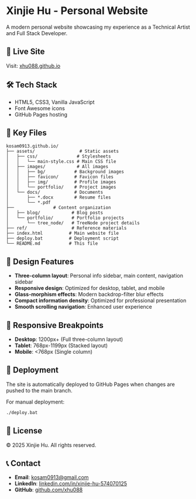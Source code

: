 # Xinjie Hu - Personal Website

A modern personal website showcasing my experience as a Technical Artist and Full Stack Developer.

## 🚀 Live Site
Visit: [xhu088.github.io](https://xhu088.github.io)

## 🛠️ Tech Stack
- HTML5, CSS3, Vanilla JavaScript
- Font Awesome icons
- GitHub Pages hosting

## 📁 Key Files

```
kosam0913.github.io/
├── assets/                 # Static assets
│   ├── css/               # Stylesheets
│   │   └── main-style.css # Main CSS file
│   ├── images/            # All images
│   │   ├── bg/           # Background images
│   │   ├── favicon/      # Favicon files
│   │   ├── img/          # Profile images
│   │   └── portfolio/    # Project images
│   └── docs/             # Documents
│       ├── *.docx        # Resume files
│       └── *.pdf
├──               # Content organization
│   ├── blog/            # Blog posts
│   └── portfolio/       # Portfolio projects
│       └── tree_node/   # TreeNode project details
├── ref/                 # Reference materials
├── index.html          # Main website file
├── deploy.bat          # Deployment script
└── README.md           # This file
```

## 🎨 Design Features

- **Three-column layout**: Personal info sidebar, main content, navigation sidebar
- **Responsive design**: Optimized for desktop, tablet, and mobile
- **Glass-morphism effects**: Modern backdrop-filter blur effects
- **Compact information density**: Optimized for professional presentation
- **Smooth scrolling navigation**: Enhanced user experience

## 📱 Responsive Breakpoints

- **Desktop**: 1200px+ (Full three-column layout)
- **Tablet**: 768px-1199px (Stacked layout)
- **Mobile**: <768px (Single column)

## 🚀 Deployment

The site is automatically deployed to GitHub Pages when changes are pushed to the main branch.

For manual deployment:
```bash
./deploy.bat
```

## 📄 License

© 2025 Xinjie Hu. All rights reserved.

## 📞 Contact

- **Email**: kosam0913@gmail.com
- **LinkedIn**: [linkedin.com/in/xinjie-hu-574070125](https://www.linkedin.com/in/xinjie-hu-574070125/)
- **GitHub**: [github.com/xhu088](https://github.com/xhu088) 
